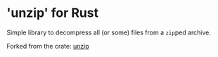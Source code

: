 # 'unzip' for Rust

Simple library to decompress all (or some) files from a `zip`ped archive.

Forked from the crate: [unzip](https://crates.io/crates/unzip)
